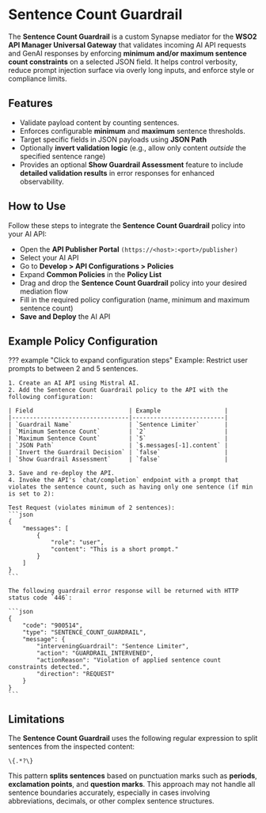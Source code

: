 # Sentence Count Guardrail

The **Sentence Count Guardrail** is a custom Synapse mediator for the **WSO2 API Manager Universal Gateway** that validates incoming AI API requests and GenAI responses by enforcing **minimum and/or maximum sentence count constraints** on a selected JSON field. It helps control verbosity, reduce prompt injection surface via overly long inputs, and enforce style or compliance limits.

## Features

- Validate payload content by counting sentences.
- Enforces configurable **minimum** and **maximum** sentence thresholds.
- Target specific fields in JSON payloads using **JSON Path**
- Optionally **invert validation logic** (e.g., allow only content *outside* the specified sentence range)
- Provides an optional **Show Guardrail Assessment** feature to include **detailed validation results** in error responses for enhanced observability.

## How to Use

Follow these steps to integrate the **Sentence Count Guardrail** policy into your AI API:

- Open the **API Publisher Portal** `(https://<host>:<port>/publisher)`
- Select your AI API
- Go to **Develop > API Configurations > Policies**
- Expand **Common Policies** in the **Policy List**
- Drag and drop the **Sentence Count Guardrail** policy into your desired mediation flow
- Fill in the required policy configuration (name, minimum and maximum sentence count)
- **Save and Deploy** the AI API

## Example Policy Configuration

??? example "Click to expand configuration steps"
    Example: Restrict user prompts to between 2 and 5 sentences.

    1. Create an AI API using Mistral AI.
    2. Add the Sentence Count Guardrail policy to the API with the following configuration:

    | Field                           | Example                  |
    |---------------------------------|--------------------------|
    | `Guardrail Name`                | `Sentence Limiter`       |
    | `Minimum Sentence Count`        | `2`                      |
    | `Maximum Sentence Count`        | `5`                      |
    | `JSON Path`                     | `$.messages[-1].content` |
    | `Invert the Guardrail Decision` | `false`                  |
    | `Show Guardrail Assessment`     | `false`                  |

    3. Save and re-deploy the API.
    4. Invoke the API's `chat/completion` endpoint with a prompt that violates the sentence count, such as having only one sentence (if min is set to 2):

    Test Request (violates minimum of 2 sentences):
    ```json
    {
        "messages": [
            {
                "role": "user",
                "content": "This is a short prompt."
            }
        ]
    }
    ```

    The following guardrail error response will be returned with HTTP status code `446`:

    ```json
    {
        "code": "900514",
        "type": "SENTENCE_COUNT_GUARDRAIL",
        "message": {
            "interveningGuardrail": "Sentence Limiter",
            "action": "GUARDRAIL_INTERVENED",
            "actionReason": "Violation of applied sentence count constraints detected.",
            "direction": "REQUEST"
        }
    }
    ```

## Limitations

The **Sentence Count Guardrail** uses the following regular expression to split sentences from the inspected content:

```regex
\{.*?\}
```

This pattern **splits sentences** based on punctuation marks such as **periods**, **exclamation points**, and **question marks**. This approach may not handle all sentence boundaries accurately, especially in cases involving abbreviations, decimals, or other complex sentence structures.
